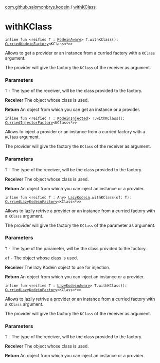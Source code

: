 [com.github.salomonbrys.kodein](index.md) / [withKClass](.)

# withKClass

`inline fun <reified T : `[`KodeinAware`](-kodein-aware.md)`> T.withKClass(): `[`CurriedKodeinFactory`](-curried-kodein-factory/index.md)`<KClass<*>>`

Allows to get a provider or an instance from a curried factory with a `KClass` argument.

The provider will give the factory the `KClass` of the receiver as argument.

### Parameters

`T` - The type of the receiver, will be the class provided to the factory.

**Receiver**
The object whose class is used.

**Return**
An object from which you can get an instance or a provider.

`inline fun <reified T : `[`KodeinInjected`](-kodein-injected.md)`> T.withKClass(): `[`CurriedInjectorFactory`](-curried-injector-factory/index.md)`<KClass<*>>`

Allows to inject a provider or an instance from a curried factory with a `KClass` argument.

The provider will give the factory the `KClass` of the receiver as argument.

### Parameters

`T` - The type of the receiver, will be the class provided to the factory.

**Receiver**
The object whose class is used.

**Return**
An object from which you can inject an instance or a provider.

`inline fun <reified T : Any> `[`LazyKodein`](-lazy-kodein/index.md)`.withKClass(of: T): `[`CurriedLazyKodeinFactory`](-curried-lazy-kodein-factory/index.md)`<KClass<*>>`

Allows to lazily retrive a provider or an instance from a curried factory with a `KClass` argument.

The provider will give the factory the `KClass` of the parameter as argument.

### Parameters

`T` - The type of the parameter, will be the class provided to the factory.

`of` - The object whose class is used.

**Receiver**
The lazy Kodein object to use for injection.

**Return**
An object from which you can inject an instance or a provider.

`inline fun <reified T : `[`LazyKodeinAware`](-lazy-kodein-aware.md)`> T.withKClass(): `[`CurriedLazyKodeinFactory`](-curried-lazy-kodein-factory/index.md)`<KClass<*>>`

Allows to lazily retrive a provider or an instance from a curried factory with a `KClass` argument.

The provider will give the factory the `KClass` of the receiver as argument.

### Parameters

`T` - The type of the receiver, will be the class provided to the factory.

**Receiver**
The object whose class is used.

**Return**
An object from which you can inject an instance or a provider.

